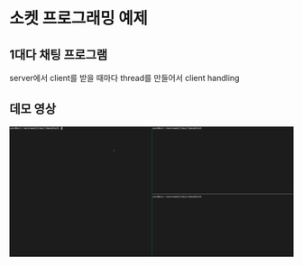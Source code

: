 # 소켓 프로그래밍 예제
## 1대다 채팅 프로그램
server에서 client를 받을 때마다 thread를 만들어서 client handling

## 데모 영상
![demo](./demo/demo.gif)